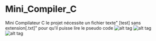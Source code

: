 # Mini_Compiler_C
Mini Compilateur C le projet nécessite un fichier texte" [test] sans extension[.txt]" pour qu'il puisse lire le pseudo code
![alt tag](https://www.dropbox.com/home?preview=Table+des+Quadruplets.png)
![alt tag](https://www.dropbox.com/home?preview=Table+des+symboles.png)
![alt tag](https://www.dropbox.com/s/o1tbgzygngw2jpb/Erreur.png?dl=0)
